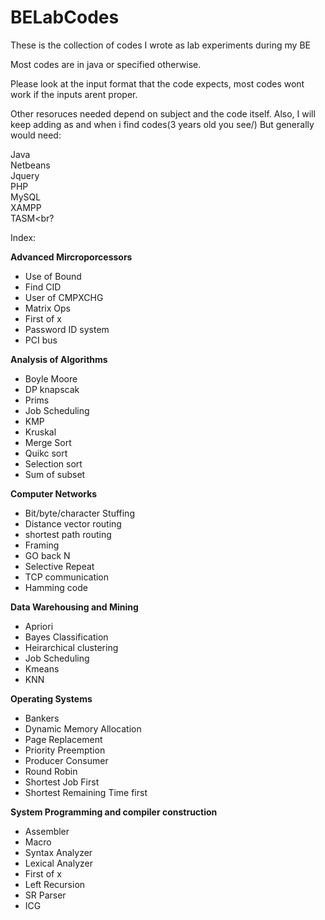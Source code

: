 # BELabCodes
These is the collection of codes I wrote as lab experiments during my BE

Most codes are in java or specified otherwise. 

Please look at the input format that the code expects, most codes wont work if the inputs arent proper.

Other resoruces needed depend on subject and the code itself.
Also, I will keep adding as and when i find codes(3 years old you see/)
But generally would need:

Java<br>
Netbeans<br>
Jquery<br>
PHP<br>
MySQL<br>
XAMPP<br>
TASM<br?

Index:

<b>Advanced Mircroporcessors</b>
<ul>
<li>Use of Bound</li>
<li>Find CID</li>
<li>User of CMPXCHG</li>
<li>Matrix Ops</li>
<li>First of x</li>
<li>Password ID system</li>
<li>PCI bus</li>
</ul>

<b>Analysis of Algorithms</b>
<ul>
<li>Boyle Moore</li>
<li>DP knapscak</li>
<li>Prims</li>
<li>Job Scheduling</li>
<li>KMP</li>
<li>Kruskal</li>
<li>Merge Sort</li>
<li>Quikc sort</li>
<li>Selection sort</li>
<li>Sum of subset</li>
</ul>


<b>Computer Networks</b>
<ul>
<li>Bit/byte/character Stuffing</li>
<li>Distance vector routing</li>
<li>shortest path routing</li>
<li>Framing</li>
<li>GO back N</li>
<li>Selective Repeat</li>
<li>TCP communication</li>
<li>Hamming code</li>
</ul>


<b>Data Warehousing and Mining</b>
<ul>
<li>Apriori</li>
<li>Bayes Classification</li>
<li>Heirarchical clustering</li>
<li>Job Scheduling</li>
<li>Kmeans</li>
<li>KNN</li>
</ul>


<b>Operating Systems</b>
<ul>
<li>Bankers</li>
<li>Dynamic Memory Allocation</li>
<li>Page Replacement</li>
<li>Priority Preemption</li>
<li>Producer Consumer</li>
<li>Round Robin</li>
<li>Shortest Job First</li>
<li>Shortest Remaining Time first</li>
</ul>

<b>System Programming and compiler construction</b>
<ul>
<li>Assembler</li>
<li>Macro</li>
<li>Syntax Analyzer</li>
<li>Lexical Analyzer</li>
<li>First of x</li>
<li>Left Recursion</li>
<li>SR Parser</li>
<li>ICG</li>
</ul>


